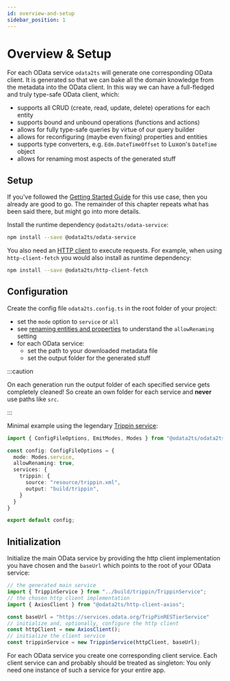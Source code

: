 ```yaml
---
id: overview-and-setup
sidebar_position: 1
---
```


# Overview & Setup

For each OData service `odata2ts` will generate one corresponding OData client.
It is generated so that we can bake all the domain knowledge from the metadata into the OData client.
In this way we can have a full-fledged and truly type-safe OData client, which:

- supports all CRUD (create, read, update, delete) operations for each entity
- supports bound and unbound operations (functions and actions)
- allows for fully type-safe queries by virtue of our query builder
- allows for reconfiguring (maybe even fixing) properties and entities
- supports type converters, e.g. `Edm.DateTimeOffset` to Luxon's `DateTime` object
- allows for renaming most aspects of the generated stuff

## Setup

If you've followed the [Getting Started Guide](../getting-started/use-case_full-service) for this
use case, then you already are good to go. The remainder of this chapter repeats what has been said there,
but might go into more details.

Install the runtime dependency `@odata2ts/odata-service`:

```bash npm2yarn
npm install --save @odata2ts/odata-service
```

You also need an [HTTP client](./http-client) to execute requests. For example, when using `http-client-fetch`
you would also install as runtime dependency:

```bash npm2yarn
npm install --save @odata2ts/http-client-fetch
```

## Configuration

Create the config file `odata2ts.config.ts` in the root folder of your project:

- set the `mode` option to `service` or `all`
- see [renaming entities and properties](../generator/configuration#renaming-entities-and-properties) to understand
  the `allowRenaming` setting
- for each OData service:
  - set the path to your downloaded metadata file
  - set the output folder for the generated stuff

:::caution

On each generation run the output folder of each specified service gets completely cleaned!
So create an own folder for each service and **never** use paths like `src`.

:::

Minimal example using the legendary [Trippin service](https://www.odata.org/odata-services/):

```ts
import { ConfigFileOptions, EmitModes, Modes } from "@odata2ts/odata2ts";

const config: ConfigFileOptions = {
  mode: Modes.service,
  allowRenaming: true,
  services: {
    trippin: {
      source: "resource/trippin.xml",
      output: "build/trippin",
    }
  }
}

export default config;
```

## Initialization

Initialize the main OData service by providing the http client implementation you have chosen and the `baseUrl`
which points to the root of your OData service:

```ts
// the generated main service
import { TrippinService } from "../build/trippin/TrippinService";
// the chosen http client implementation
import { AxiosClient } from "@odata2ts/http-client-axios";

const baseUrl = "https://services.odata.org/TripPinRESTierService"
// initialize and, optionally, configure the http client
const httpClient = new AxiosClient();
// initialize the client service
const trippinService = new TrippinService(httpClient, baseUrl);
```

For each OData service you create one corresponding client service.
Each client service can and probably should be treated as singleton: You only need one instance of such a service
for your entire app.
